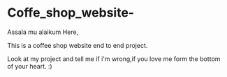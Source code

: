 # Coffe_shop_website-

Assala mu alaikum Here,

This is a coffee shop website end to end project.

Look at my project and tell me if i'm wrong,if you love me form the bottom of your heart. :)

